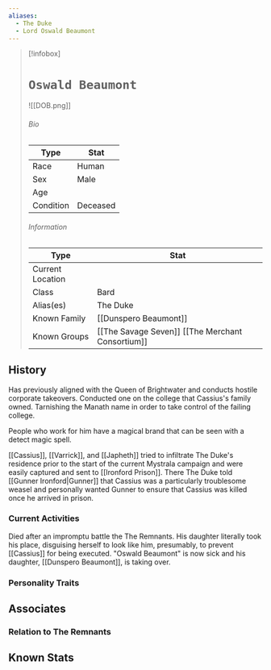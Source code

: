 ```yaml
---
aliases:
  - The Duke
  - Lord Oswald Beaumont
---
```

> [!infobox]
> # `Oswald Beaumont` 
> ![[DOB.png]]
> ###### Bio
> Type |  Stat |
> ---|---|
> Race | Human  | 
> Sex | Male | 
> Age |  |
> Condition |Deceased |
> ######  Information
> Type |  Stat |
> ---|---|
> Current Location |  |
> Class |Bard |
> Alias(es) | The Duke |
> Known Family |[[Dunspero Beaumont]]  |
> Known Groups | [[The Savage Seven]] [[The Merchant Consortium]]  |

 
## History
Has previously aligned with the Queen of Brightwater and conducts hostile corporate takeovers. Conducted one on the college that Cassius's family owned. Tarnishing the Manath name in order to take control of the failing college. 

People who work for him have a magical brand that can be seen with a detect magic spell.

[[Cassius]], [[Varrick]], and [[Japheth]] tried to infiltrate The Duke's residence prior to the start of the current Mystrala campaign and were easily captured and sent to [[Ironford Prison]]. There The Duke told [[Gunner Ironford|Gunner]] that Cassius was a particularly troublesome weasel and personally wanted Gunner to ensure that Cassius was killed once he arrived in prison.

### Current Activities
Died after an impromptu battle the The Remnants. His daughter literally took his place, disguising herself to look like him, presumably, to prevent [[Cassius]] for being executed. "Oswald Beaumont" is now sick and his daughter, [[Dunspero Beaumont]], is taking over.

### Personality Traits


## Associates

### Relation to The Remnants 

## Known Stats

